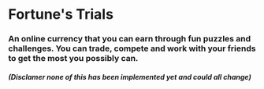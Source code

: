 # Fortune's Trials

### An online currency that you can earn through fun puzzles and challenges. You can trade, compete and work with your friends to get the most you possibly can.

##### (Disclamer none of this has been implemented yet and could all change)
